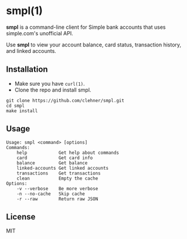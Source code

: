 # smpl(1)

**smpl** is a command-line client for Simple bank accounts that uses
simple.com's unofficial API.

Use **smpl** to view your account balance, card status, transaction history,
and linked accounts.

## Installation

- Make sure you have `curl(1)`.
- Clone the repo and install smpl.
```
git clone https://github.com/clehner/smpl.git
cd smpl
make install
```

## Usage
```
Usage: smpl <command> [options]
Commands:
    help            Get help about commands
    card            Get card info
    balance         Get balance
    linked-accounts Get linked accounts
    transactions    Get transactions
    clean           Empty the cache
Options:
    -v --verbose    Be more verbose
    -n --no-cache   Skip cache
    -r --raw        Return raw JSON
```

## License
MIT
